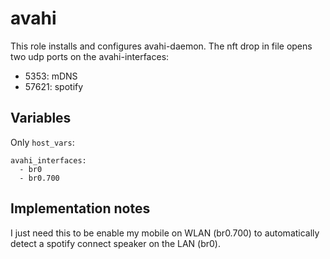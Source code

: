 
# avahi

This role installs and configures avahi-daemon. The nft drop in file
opens two udp ports on the avahi-interfaces:

* 5353: mDNS
* 57621: spotify


## Variables

Only `host_vars`:

~~~
avahi_interfaces:
  - br0
  - br0.700
~~~

## Implementation notes

I just need this to be enable my mobile on WLAN (br0.700) to automatically
detect a spotify connect speaker on the LAN (br0).
